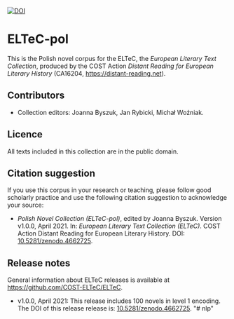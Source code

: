 [![DOI](https://zenodo.org/badge/DOI/10.5281/zenodo.4662596.svg)](https://doi.org/10.5281/zenodo.4662596)


# ELTeC-pol

This is the Polish novel corpus for the ELTeC, the *European Literary Text Collection*, produced by the COST Action *Distant Reading for European Literary History* (CA16204, https://distant-reading.net). 

## Contributors

* Collection editors: Joanna Byszuk, Jan Rybicki, Michał Woźniak. 

## Licence

All texts included in this collection are in the public domain.

## Citation suggestion

If you use this corpus in your research or teaching, please follow good scholarly practice and use the following citation suggestion to acknowledge your source:

* *Polish Novel Collection (ELTeC-pol)*, edited by Joanna Byszuk. Version v1.0.0, April 2021. In: *European Literary Text Collection (ELTeC)*. COST Action Distant Reading for European Literary History. DOI: [10.5281/zenodo.4662725](https://doi.org/10.5281/zenodo.4662725). 

## Release notes

General information about ELTeC releases is available at https://github.com/COST-ELTeC/ELTeC. 

* v1.0.0, April 2021: This release includes 100 novels in level 1 encoding. The DOI of this release release is: [10.5281/zenodo.4662725](https://doi.org/10.5281/zenodo.4662725). 
"# nlp" 
